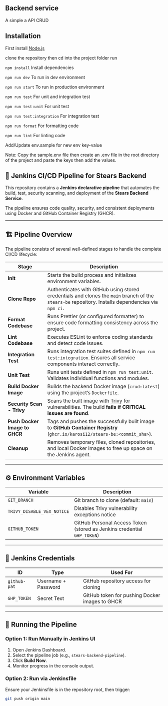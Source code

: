 ## Backend service

A simple a API CRUD

## Installation

First install [Node.js](http://nodejs.org/)

clone the repository then cd into the project folder run

`npm install` Install dependencies

`npm run dev` To run in dev environment

`npm run start` To run in production environment

`npm run test` For unit and integration test

`npm run test:unit` For unit test

`npm run test:integration` For integration test

`npm run format` For formatting code

`npm run lint` For linting code

Add/Update env.sample for new env key-value

Note: Copy the sample.env file then create an .env file in the root directory of the project and paste the keys then add the values.

## 🧩 Jenkins CI/CD Pipeline for Stears Backend

This repository contains a **Jenkins declarative pipeline** that automates the build, test, security scanning, and deployment of the **Stears Backend Service**.

The pipeline ensures code quality, security, and consistent deployments using Docker and GitHub Container Registry (GHCR).

---

## 🏗️ Pipeline Overview

The pipeline consists of several well-defined stages to handle the complete CI/CD lifecycle:

| Stage | Description |
|--------|-------------|
| **Init** | Starts the build process and initializes environment variables. |
| **Clone Repo** | Authenticates with GitHub using stored credentials and clones the `main` branch of the `stears-be` repository. Installs dependencies via `npm ci`. |
| **Format Codebase** | Runs Prettier (or configured formatter) to ensure code formatting consistency across the project. |
| **Lint Codebase** | Executes ESLint to enforce coding standards and detect code issues. |
| **Integration Test** | Runs integration test suites defined in `npm run test:integration`. Ensures all service components interact correctly. |
| **Unit Test** | Runs unit tests defined in `npm run test:unit`. Validates individual functions and modules. |
| **Build Docker Image** | Builds the backend Docker image (`crud:latest`) using the project’s `Dockerfile`. |
| **Security Scan - Trivy** | Scans the built image with [Trivy](https://github.com/aquasecurity/trivy) for vulnerabilities. The build **fails if CRITICAL issues are found**. |
| **Push Docker Image to GHCR** | Tags and pushes the successfully built image to **GitHub Container Registry** (`ghcr.io/karosi12/stears-be:<commit_sha>`). |
| **Cleanup** | Removes temporary files, cloned repositories, and local Docker images to free up space on the Jenkins agent. |

---

## ⚙️ Environment Variables

| Variable | Description |
|-----------|-------------|
| `GIT_BRANCH` | Git branch to clone (default: `main`) |
| `TRIVY_DISABLE_VEX_NOTICE` | Disables Trivy vulnerability exceptions notice |
| `GITHUB_TOKEN` | GitHub Personal Access Token (stored as Jenkins credential `GHP_TOKEN`) |

---

## 🔑 Jenkins Credentials

| ID | Type | Used For |
|----|------|-----------|
| `github-pat` | Username + Password | GitHub repository access for cloning |
| `GHP_TOKEN` | Secret Text | GitHub token for pushing Docker images to GHCR |

---

## 🚀 Running the Pipeline

### Option 1: Run Manually in Jenkins UI
1. Open Jenkins Dashboard.
2. Select the pipeline job (e.g., `stears-backend-pipeline`).
3. Click **Build Now**.
4. Monitor progress in the console output.

### Option 2: Run via Jenkinsfile
Ensure your Jenkinsfile is in the repository root, then trigger:
```bash
git push origin main
